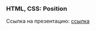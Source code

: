 ### HTML, CSS: Position
Ссылка на презентацию: [ссылка](https://github.com/ait-tr/cohort39.2/blob/main/front_end/lesson_06/CSS_Position_images.pdf)

 




